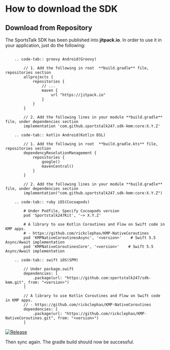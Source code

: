 # How to download the SDK

## Download from Repository

The SportsTalk SDK has been published into **jitpack.io**.
In order to use it in your application, just do the following:

``` tabs::

    .. code-tab:: groovy Android(Groovy)
        
        // 1. Add the following in root  **build.gradle** file, repositories section
        allprojects {
            repositories {
                // ...
                maven {
                    url "https://jitpack.io"
                }
            }
        }
        
        // 2. Add the following lines in your module **build.gradle** file, under dependencies section
        implementation 'com.github.sportstalk247.sdk-kmm:core:X.Y.Z'

    .. code-tab:: kotlin Android(Kotlin DSL)
        
        // 1. Add the following in root  **build.gradle.kts** file, repositories section
        dependencyResolutionManagement {
            repositories {
                google()
                mavenCentral()
            }
        }
        
        // 2. Add the following lines in your module **build.gradle** file, under dependencies section
        implementation("com.github.sportstalk247.sdk-kmm:core:X.Y.Z")

    .. code-tab:: ruby iOS(Cocoapods)

        # Under Podfile, Specify Cocoapods version
        pod 'Sportstalk247Kit', '~> X.Y.Z'
        
        # A library to use Kotlin Coroutines and Flow on Swift code in KMP apps.
        # - https://github.com/rickclephas/KMP-NativeCoroutines 
        pod 'KMPNativeCoroutinesAsync', '<version>'    # Swift 5.5 Async/Await implementation
        pod 'KMPNativeCoroutinesCore', '<version>'    # Swift 5.5 Async/Await implementation
        
    .. code-tab:: swift iOS(SPM)
        
        // Under package.swift
        dependencies: [
            .package(url: "https://github.com:sportstalk247/sdk-kmm.git", from: "<version>")
        ]
        
        // A library to use Kotlin Coroutines and Flow on Swift code in KMP apps.
        // - https://github.com/rickclephas/KMP-NativeCoroutines
        dependencies: [
            .package(url: "https://github.com/rickclephas/KMP-NativeCoroutines.git", from: "<version>")
        ]
```

[![Release](https://jitpack.io/v/com.github.sportstalk247/sdk-kmm.svg)](https://jitpack.io/#com.github.sportstalk247/sdk-kmm)

Then sync again. The gradle build should now be successful.
